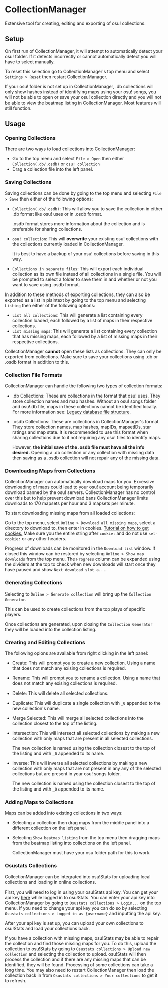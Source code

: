 # CollectionManager

Extensive tool for creating, editing and exporting of osu! collections.

## Setup

On first run of CollectionManager, it will attempt to automatically detect your osu! folder. If it detects incorrectly or cannot automatically detect you will have to select manually. 

To reset this selection go to CollectionManager's top menu and select `Settings > Reset` then restart CollectionManager.

If your osu! folder is not set up in CollectionManager, .db collections will only show hashes instead of identifying maps using your osu! songs, you will not be able to open or save your osu! collection directly and you will not be able to view the beatmap listing in CollectionManager. Most features will still function.

## Usage

### **Opening Collections**

There are two ways to load collections into CollectionManager:

 - Go to the top menu and select `File > Open` then either `Collection(.db/.osdb)` or `osu! collection`
 - Drag a collection file into the left panel.

### **Saving Collections**

Saving collections can be done by going to the top menu and selecting `File > Save` then either of the following options:

- `Collection(.db/.osdb)`: This will allow you to save the collection in either .db format like osu! uses or in .osdb format. 
    
    .osdb format stores more information about the collection and is preferable for sharing collections.
- `osu! collection`: This will **overwrite** your existing osu! collections with the collections currently loaded in CollectionManager. 

    It is best to have a backup of your osu! collections before saving in this way.
- `Collections in separate files`: This will export each individual collection as its own file instead of all collections in a single file. You will be prompted to select a folder to save them in and whether or not you want to save using .osdb format.

In addition to these methods of exporting collections, they can also be exported as a list in plaintext by going to the top menu and selecting `Listing` then either of the following options:

- `List all collections`: This will generate a list containing every collection loaded, each followed by a list of maps in their respective collections.
- `List missing maps`: This will generate a list containing every collection that has missing maps, each followed by a list of missing maps in their respective collections.

CollectionManager **cannot** open these lists as collections. They can only be exported from collections. Make sure to save your collections using .db or .osdb format in addition to this.

### **Collection File Formats**

CollectionManager can handle the following two types of collection formats:

- .db Collections: These are collections in the format that osu! uses. They store collection names and map hashes. Without an osu! songs folder and osu!.db file, maps in these collections cannot be identified locally. For more information see: [Legacy database file structure](https://github.com/ppy/osu/wiki/Legacy-database-file-structure#collectiondb).
- .osdb Collections: These are collections in CollectionManager's format. They store collection names, map hashes, mapIDs, mapsetIDs, star ratings and map state. It is recommended to use this format when sharing collections due to it not requiring any osu! files to identify maps. 

    However, **the initial save of the .osdb file must have all the info desired.** Opening a .db collection or any collection with missing data then saving as a .osdb collection will not repair any of the missing data.

### **Downloading Maps from Collections**

CollectionManager can automatically download maps for you. Excessive downloading of maps could lead to your osu! account being temporarily download banned by the osu! servers. CollectionManager has no control over this but to help prevent download bans CollectionManager limits downloads to 170 mapsets per hour and 3 mapsets per minute. 

To start downloading missing maps from all loaded collections:

Go to the top menu, select `Online > Download all missing maps`, select a directory to download to, then enter in cookies. [Tutorial on how to get cookies.](https://streamable.com/lhlr3d) Make sure you the entire string after `cookie:` and do not use `set-cookie:` or any other headers.

Progress of downloads can be monitored in the `Download list` window. If closed this window can be restored by selecting `Online > Show map downloads` from the top menu. The `Progress` column can be expanded using the dividers at the top to check when new downloads will start once they have paused and show `Next download slot a...`.

### **Generating Collections**

Selecting to `Online > Generate collection` will bring up the `Collection Generator`.

This can be used to create collections from the top plays of specific players.

Once collections are generated, upon closing the `Collection Generator` they will be loaded into the collection listing.

### **Creating and Editing Collections**

The following opions are available from right clicking in the left panel:

- Create: This will prompt you to create a new collection. Using a name that does not match any exising collections is required.

- Rename: This will prompt you to rename a collection. Using a name that does not match any exising collections is required.

- Delete: This will delete all selected collections.

- Duplicate: This will duplicate a single collection with `_0` appended to the new collection's name.

- Merge Selected: This will merge all selected collections into the collection closest to the top of the listing.

- Intersection: This will intersect all selected collections by making a new collection with only maps that are present in all selected collections. 

    The new collection is named using the collection closest to the top of the listing and with `_0` appended to its name.

- Inverse: This will inverse all selected collections by making a new collection with only maps that are not present in any any of the selected collections but are present in your osu! songs folder. 

    The new collection is named using the collection closest to the top of the listing and with `_0` appended to its name.

### **Adding Maps to Collections**

Maps can be added into existing collections in two ways:

- Selecting a collection then drag maps from the middle panel into a different collection on the left panel.
- Selecting `Show beatmap listing` from the top menu then dragging maps from the beatmap listing into collections on the left panel.

    CollectionManager must have your osu folder path for this to work.

### **Osustats Collections**

CollectionManager can be integrated into osu!Stats for uploading local collections and loading in online collections.

First, you will need to log in using your osu!Stats api key. You can get your api key [here](https://osustats.ppy.sh/collections/apikey) while logged in to osu!Stats. You can enter your api key into CollectionManager by going to `Osustats collections > Login...` on the top menu. If you need to change your api key you can do so by selecting `Osustats collections > Logged in as {username}` and inputting the api key.

After your api key is set up, you can upload your own collections to osu!Stats and load your collections back. 

If you have a collection with missing maps, osu!Stats may be able to repair the collection and find those missing maps for you. To do this, upload the collection to osu!Stats by going to `Osustats collections > Upload new collection` and selecting the collection to upload. osu!Stats will then process the collection and if there are any missing maps that can be identified, they will be found. Processing of some collections can take a long time. You may also need to restart CollectionManager then load the collection back in from `Osustats collections > Your collections` to get it to refresh.